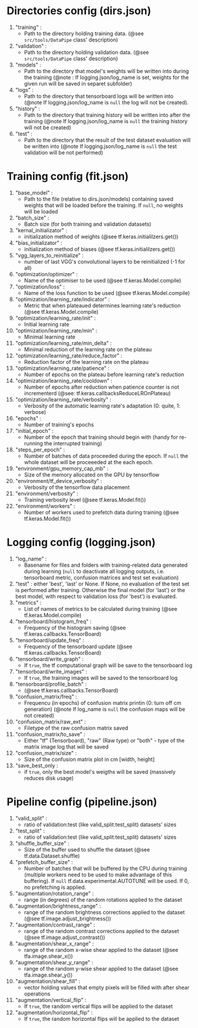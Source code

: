 # Directories config (dirs.json)

1. "training" : 
    - Path to the directory holding training data. (@see `src/tools/DataPipe` class' description)
2. "validation" : 
    - Path to the directory holding validation data. (@see `src/tools/DataPipe` class' description)
3. "models" : 
    - Path to the directory that model's weights will be written into during the training (@note : If logging.json/log_name is set, weights for the given run will be saved in separet subfolder)
4. "logs" : 
    - Path to the directory that tensorboard logs will be written into (@note If logging.json/log_name is `null` the log will not be created).
5. "history" : 
    - Path to the directory that training history will be written into after the training (@note If logging.json/log_name is `null` the training history will not be created)
6. "test" : 
    - Path to the directory that the result of the test dataset evaluation will be written into (@note If logging.json/log_name is `null` the test validation will be not performed)


# Training config (fit.json)

1. "base_model" : 
    - Path to the file (relative to dirs.json/models) containing saved weights that will be loaded before the training. If `null`, no weights will be loaded
2. "batch_size" : 
    - Batch size (for both training and validation datasets)
3. "kernal_initializator" :
    - initialization method of weights (@see tf.keras.initialilzers.get())
4. "bias_initializator" :
    - initialization method of biases (@see tf.keras.initialilzers.get())
5. "vgg_layers_to_reinitialize" :
    - number of last VGG's convolutional layers to be reinitialized (-1 for all)
6. "optimization/optimizer" : 
    - Name of the optimiser to be used (@see tf.keras.Model.compile)
7. "optimization/loss" : 
    - Name of the loss function to be used (@see tf.keras.Model.compile)
8. "optimization/learning_rate/indicator" : 
    - Metric that when plateaued determines learning rate's reduction (@see tf.keras.Model.compile)
9. "optimization/learning_rate/init" : 
    - Initial learning rate
10. "optimization/learning_rate/min" : 
    - Minimal learning rate
11. "optimization/learning_rate/min_delta" : 
    - Minimal reduction of the learning rate on the plateau
12. "optimization/learning_rate/reduce_factor" : 
    - Reduction factor of the learning rate on the plateau
13. "optimization/learning_rate/patience" : 
    - Number of epochs on the plateau before learning rate's reduction
14. "optimization/learning_rate/cooldown" : 
    - Number of epochs after reduction when patience counter is not incrementerd (@see: tf.keras.callbacksReduceLROnPlateau)
15. "optimization/learning_rate/verbosity" : 
    - Verbosity of the automatic learning rate's adaptation (0: quite, 1: verbose)
16. "epochs" : 
    - Number of training's epochs
17. "initial_epoch" : 
    - Number of the epoch that training should begin with (handy for re-running the interrupted training)
18. "steps_per_epoch" : 
    - Number of batches of data proceeded during the epoch. If `null` the whole dataset will be proceeeded at the each epoch.
19. "environment/gpu_memory_cap_mb" : 
    - Size of the memory allocated on the GPU by tensorflow
20. "environment/tf_device_verbosity" : 
    - Verbosity of the tensorflow data placement
21. "environment/verbosity" : 
    - Training verbosity level (@see tf.keras.Model.fit())
22. "environment/workers" : 
    - Number of workers used to prefetch data during training (@see tf.keras.Model.fit())


# Logging config (logging.json)

1. "log_name" : 
    - Basename for files and folders with training-related data generated during learning (`null` to deactivate all logging outputs, i.e. tensorboard metric, confusion matrices and test set evaluation)
2. "test" : either 'best', 'last' or None. If None, no evaluation of the test set is performed after training. Otherwise the final model (for 'last') or the best model, with respect to validation loss (for 'best') is evaluated.
3. "metrics" : 
    - List of names of metrics to be calculated during training (@see tf.keras.Model.compile)
4. "tensorboard/histogram_freq" : 
    - Frequency of the histogram saving (@see tf.keras.callbacks.TensorBoard)
5. "tensorboard/update_freq" : 
    - Frequency of the tensorboard update (@see tf.keras.callbacks.TensorBoard)
6. "tensorboard/write_graph" : 
    - If `true`, the tf computational graph will be save to the tensorboard log
7. "tensorboard/write_images" : 
    - If `true`, the training images will be saved to the tensorboard log
8. "tensorboard/profile_batch" : 
    - (@see tf.keras.callbacks.TensorBoard)
9. "confusion_matrix/freq" : 
    - Frequencu (in epochs) of confusion matrix printin (0: turn off cm generation) (@note If log_name is `null` the confusion maps will be not created)
10. "confusion_matrix/raw_ext" : 
    - Filetype of the raw confusion matrix saved
11. "confusion_matrix/to_save" : 
    - Either "tf" (Tensorboard), "raw" (Raw type) or "both" - type of the matrix image log that will be saved
12. "confusion_matrix/size" : 
    - Size of the confusion matrix plot in cm [width, height]
13. "save_best_only :
    - if `true`, only the best model's weigths will be saved (massively reduces disk usage)


# Pipeline config (pipeline.json)

1. "valid_split" : 
    - ratio of validation:test (like valid_split:test_split) datasets' sizes
1. "test_split" : 
    - ratio of validation:test (like valid_split:test_split) datasets' sizes
2. "shuffle_buffer_size" : 
    - Size of the buffer used to shuffle the dataset (@see tf.data.Dataset.shuffle)
3. "prefetch_buffer_size" : 
    - Number of batches that will be buffered by the CPU during training (multiple workers need to be used to make advantage of this buffering). If `null` tf.data.experimental.AUTOTUNE will be used. If 0, no prefetching is applied.
4. "augmentation/rotation_range" : 
    - range (in degrees) of the random rotations applied to the dataset
5. "augmentation/brightness_range" : 
    - range of the random brightness corrections applied to the dataset (@see tf.image.adjust_brightness())
6. "augmentation/contrast_range" : 
    - range of the random contrast corrections applied to the dataset (@see tf.image.adjust_contrast())
7. "augmentation/shear_x_range" : 
    - range of the random x-wise shear applied to the dataset (@see tfa.image.shear_x())
8. "augmentation/shear_y_range" : 
    - range of the random y-wise shear applied to the dataset (@see tfa.image.shear_y())
9. "augmentation/shear_fill" : 
    - vector holding values that empty pixels will be filled with after shear operations
10. "augmentation/vertical_flip" : 
    - If `true`, the random vertical flips will be applied to the dataset
11. "augmentation/horizontal_flip" : 
    - If `true`, the random horizontal flips will be applied to the dataset
